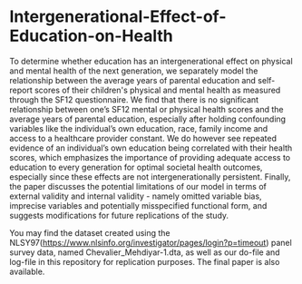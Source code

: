 # Intergenerational-Effect-of-Education-on-Health
To determine whether education has an intergenerational effect on physical and mental health of the next generation, we separately model the relationship between the average years of parental education and self-report scores of their children's physical and mental health as measured through the SF12 questionnaire. We find that there is no significant relationship between one’s SF12 mental or physical health scores and the average years of parental education, especially after holding confounding variables like the individual’s own education, race, family income and access to a healthcare provider constant. We do however see repeated evidence of an individual’s own education being correlated with their health scores, which emphasizes the importance of providing adequate access to education to every generation for optimal societal health outcomes, especially since these effects are not intergenerationally persistent. Finally, the paper discusses the potential limitations of our model in terms of external validity and internal validity - namely omitted variable bias, imprecise variables and potentially misspecified functional form, and suggests modifications for future replications of the study.

You may find the dataset created using the NLSY97(https://www.nlsinfo.org/investigator/pages/login?p=timeout) panel survey data, named Chevalier_Mehdiyar-1.dta, as well as our do-file and log-file in this repository for replication purposes. The final paper is also available.
